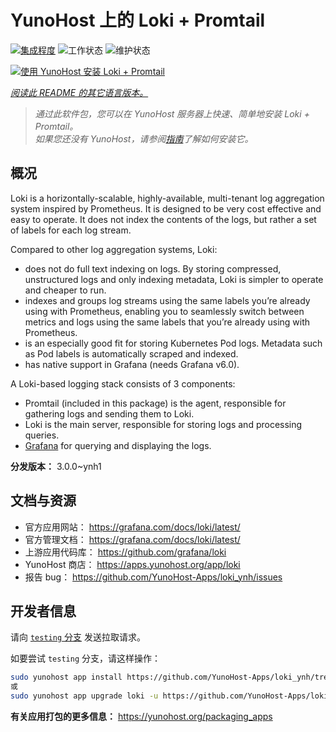 <!--
注意：此 README 由 <https://github.com/YunoHost/apps/tree/master/tools/readme_generator> 自动生成
请勿手动编辑。
-->

# YunoHost 上的 Loki + Promtail

[![集成程度](https://dash.yunohost.org/integration/loki.svg)](https://dash.yunohost.org/appci/app/loki) ![工作状态](https://ci-apps.yunohost.org/ci/badges/loki.status.svg) ![维护状态](https://ci-apps.yunohost.org/ci/badges/loki.maintain.svg)

[![使用 YunoHost 安装 Loki + Promtail](https://install-app.yunohost.org/install-with-yunohost.svg)](https://install-app.yunohost.org/?app=loki)

*[阅读此 README 的其它语言版本。](./ALL_README.md)*

> *通过此软件包，您可以在 YunoHost 服务器上快速、简单地安装 Loki + Promtail。*  
> *如果您还没有 YunoHost，请参阅[指南](https://yunohost.org/install)了解如何安装它。*

## 概况

Loki is a horizontally-scalable, highly-available, multi-tenant log aggregation system inspired by Prometheus. It is designed to be very cost effective and easy to operate. It does not index the contents of the logs, but rather a set of labels for each log stream.

Compared to other log aggregation systems, Loki:

- does not do full text indexing on logs. By storing compressed, unstructured logs and only indexing metadata, Loki is simpler to operate and cheaper to run.
- indexes and groups log streams using the same labels you’re already using with Prometheus, enabling you to seamlessly switch between metrics and logs using the same labels that you’re already using with Prometheus.
- is an especially good fit for storing Kubernetes Pod logs. Metadata such as Pod labels is automatically scraped and indexed.
- has native support in Grafana (needs Grafana v6.0).

A Loki-based logging stack consists of 3 components:
- Promtail (included in this package) is the agent, responsible for gathering logs and sending them to Loki.
- Loki is the main server, responsible for storing logs and processing queries.
- [Grafana](https://github.com/Yunohost-Apps/grafana_ynh) for querying and displaying the logs.


**分发版本：** 3.0.0~ynh1
## 文档与资源

- 官方应用网站： <https://grafana.com/docs/loki/latest/>
- 官方管理文档： <https://grafana.com/docs/loki/latest/>
- 上游应用代码库： <https://github.com/grafana/loki>
- YunoHost 商店： <https://apps.yunohost.org/app/loki>
- 报告 bug： <https://github.com/YunoHost-Apps/loki_ynh/issues>

## 开发者信息

请向 [`testing` 分支](https://github.com/YunoHost-Apps/loki_ynh/tree/testing) 发送拉取请求。

如要尝试 `testing` 分支，请这样操作：

```bash
sudo yunohost app install https://github.com/YunoHost-Apps/loki_ynh/tree/testing --debug
或
sudo yunohost app upgrade loki -u https://github.com/YunoHost-Apps/loki_ynh/tree/testing --debug
```

**有关应用打包的更多信息：** <https://yunohost.org/packaging_apps>

